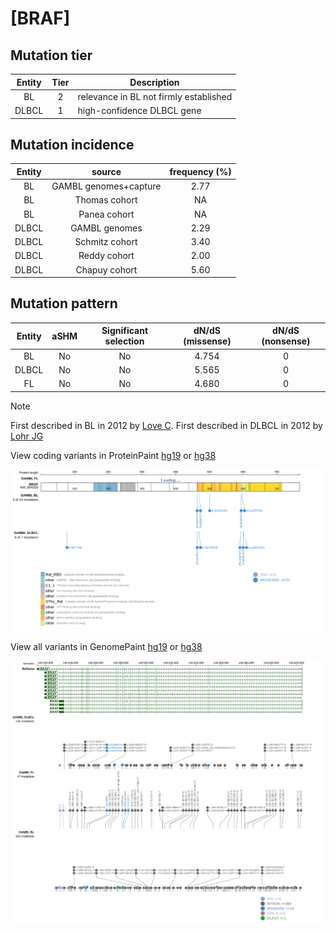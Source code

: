 # [BRAF]

## Mutation tier

|Entity|Tier|Description                           |
|:------:|:----:|--------------------------------------|
|BL    |2   |relevance in BL not firmly established|
|DLBCL |1   |high-confidence DLBCL gene            |
## Mutation incidence

|Entity|source               |frequency (%)|
|:------:|:---------------------:|:-------------:|
|BL    |GAMBL genomes+capture|2.77         |
|BL    |Thomas cohort        |  NA         |
|BL    |Panea cohort         |  NA         |
|DLBCL |GAMBL genomes        |2.29         |
|DLBCL |Schmitz cohort       |3.40         |
|DLBCL |Reddy cohort         |2.00         |
|DLBCL |Chapuy cohort        |5.60         |

## Mutation pattern

|Entity|aSHM|Significant selection|dN/dS (missense)|dN/dS (nonsense)|
|:------:|:----:|:---------------------:|:----------------:|:----------------:|
|BL    |No  |No                   |4.754           |0               |
|DLBCL |No  |No                   |5.565           |0               |
|FL    |No  |No                   |4.680           |0               |


> [!NOTE]
> First described in BL in 2012 by [Love C](https://pubmed.ncbi.nlm.nih.gov/23143597). First described in DLBCL in 2012 by [Lohr JG](https://pubmed.ncbi.nlm.nih.gov/22343534)


View coding variants in ProteinPaint [hg19](https://www.bcgsc.ca/downloads/morinlab/GAMBL/test/genes/BRAF_protein.html)  or [hg38](https://www.bcgsc.ca/downloads/morinlab/GAMBL/test/genes/BRAF_protein_hg38.html)

![image](images/proteinpaint/BRAF_NM_004333.svg)

View all variants in GenomePaint [hg19](https://www.bcgsc.ca/downloads/morinlab/GAMBL/test/genes/BRAF.html)  or [hg38](https://www.bcgsc.ca/downloads/morinlab/GAMBL/test/genes/BRAF_hg38.html)

![image](images/proteinpaint/BRAF.svg)
